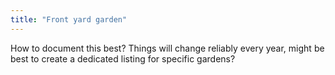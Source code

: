 ```yaml
---
title: "Front yard garden"
---
```


How to document this best? Things will change reliably every year, might be best to
create a dedicated listing for specific gardens?
